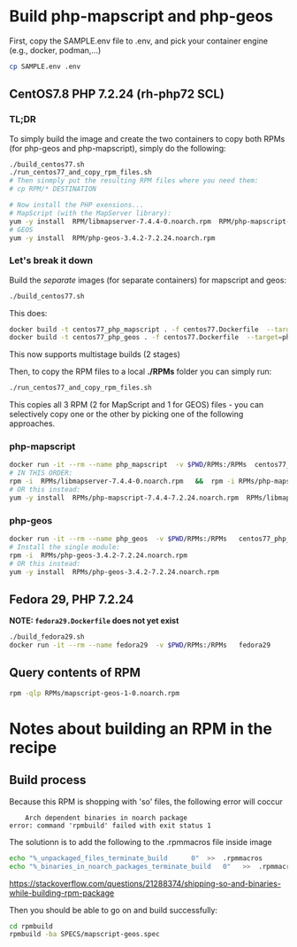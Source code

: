 # Build php-mapscript and php-geos
First, copy the SAMPLE.env file to .env, and pick your container engine (e.g., docker, podman,...)
```bash
cp SAMPLE.env .env
```


## CentOS7.8 PHP 7.2.24 (rh-php72 SCL)
### TL;DR
To simply build the image and create the two containers to copy both RPMs (for php-geos and php-mapscript), simply do the following:
```bash
./build_centos77.sh
./run_centos77_and_copy_rpm_files.sh
# Then sinmply put the resulting RPM files where you need them:
# cp RPM/* DESTINATION

# Now install the PHP exensions...
# MapScript (with the MapServer library):
yum -y install  RPM/libmapserver-7.4.4-0.noarch.rpm  RPM/php-mapscript-7.4.4-7.2.24.noarch.rpm
# GEOS
yum -y install  RPM/php-geos-3.4.2-7.2.24.noarch.rpm
```


### Let's break it down
Build the *separate* images (for separate containers) for mapscript and geos:
```bash
./build_centos77.sh
```
This does:
```bash
docker build -t centos77_php_mapscript . -f centos77.Dockerfile  --target=php_mapscript
docker build -t centos77_php_geos . -f centos77.Dockerfile  --target=php_geos
```
 

This now supports multistage builds (2 stages)

Then, to copy the RPM files to a local **./RPMs** folder you can simply run:
```bash
./run_centos77_and_copy_rpm_files.sh
```
This copies all 3 RPM (2 for MapScript and 1 for GEOS) files - you can selectively copy one or the other by picking one of the following approaches.

### php-mapscript
```bash
docker run -it --rm --name php_mapscript  -v $PWD/RPMs:/RPMs  centos77_php_mapscript
# IN THIS ORDER:
rpm -i  RPMs/libmapserver-7.4.4-0.noarch.rpm   &&  rpm -i RPMs/php-mapscript-7.4.4-7.2.24.noarch.rpm 
# OR this instead:
yum -y install  RPMs/php-mapscript-7.4.4-7.2.24.noarch.rpm  RPMs/libmapserver-7.4.4-0.noarch.rpm 
```

### php-geos
```bash
docker run -it --rm --name php_geos  -v $PWD/RPMs:/RPMs   centos77_php_geos
# Install the single module:
rpm -i  RPMs/php-geos-3.4.2-7.2.24.noarch.rpm
# OR this instead:
yum -y install  RPMs/php-geos-3.4.2-7.2.24.noarch.rpm
```


## Fedora 29, PHP 7.2.24
**NOTE:  `fedora29.Dockerfile` does not yet exist**
```bash
./build_fedora29.sh
docker run -it --rm --name fedora29  -v $PWD/RPMs:/RPMs   fedora29
```


## Query contents of RPM
```bash
rpm -qlp RPMs/mapscript-geos-1-0.noarch.rpm
```




# Notes about building an RPM in the recipe 

## Build process
Because this RPM is shopping with 'so' files, the following error will coccur
```
    Arch dependent binaries in noarch package
error: command 'rpmbuild' failed with exit status 1
```
The solutionn is to add the following to the .rpmmacros file inside image
```bash
echo "%_unpackaged_files_terminate_build      0"  >>  .rpmmacros
echo "%_binaries_in_noarch_packages_terminate_build   0"   >>  .rpmmacros
```
https://stackoverflow.com/questions/21288374/shipping-so-and-binaries-while-building-rpm-package

Then you should be able to go on and build successfully:
```bash
cd rpmbuild
rpmbuild -ba SPECS/mapscript-geos.spec 
```

